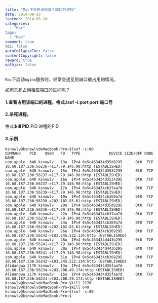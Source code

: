 ```yaml
---
title: "Mac下杀死占用某个端口的进程"
date: 2014-08-20
lastmod: 2014-08-20
categories:
  - "Mac"
tags:
  - "Mac"
comment: true
toc: false
autoCollapseToc: false
contentCopyright: false
reward: true
mathjax: false
---
```


`Mac`下启动`nginx`服务时，经常会遇见到端口被占用的情况。

如何杀死占用相应端口的进程呢？


#### 1.查看占用该端口的进程。格式:**lsof -i:port**   port:端口号

#### 2.杀死进程。
格式:**kill PID**   PID:进程的PID

#### 3.示例
    ksnowlv@ksnowlvdeMacBook-Pro~$lsof -i:80
    COMMAND    PID    USER   FD   TYPE             DEVICE SIZE/OFF NODE NAME
    com.apple  640 ksnowlv   13u  IPv4 0x5c463434d35d8295      0t0  TCP 10.68.187.236:56236->117.79.146.98:http (ESTABLISHED)
    com.apple  640 ksnowlv   15u  IPv4 0x5c463434d3534295      0t0  TCP 10.68.187.236:56237->117.79.146.98:http (ESTABLISHED)
    com.apple  640 ksnowlv   16u  IPv4 0x5c463434d3534295      0t0  TCP 10.68.187.236:56237->117.79.146.98:http (ESTABLISHED)
    com.apple  640 ksnowlv   17u  IPv4 0x5c463434cb37aa7d      0t0  TCP 10.68.187.236:56239->117.79.146.98:http (ESTABLISHED)
    com.apple  640 ksnowlv   19u  IPv4 0x5c463434cb369a7d      0t0  TCP 10.68.187.236:56238->202.102.85.61:http (ESTABLISHED)
    com.apple  640 ksnowlv   20u  IPv4 0x5c463434d35d8295      0t0  TCP 10.68.187.236:56236->117.79.146.98:http (ESTABLISHED)
    com.apple  640 ksnowlv   22u  IPv4 0x5c463434cb37aa7d      0t0  TCP 10.68.187.236:56239->117.79.146.98:http (ESTABLISHED)
    com.apple  640 ksnowlv   24u  IPv4 0x5c463434cb369a7d      0t0  TCP 10.68.187.236:56238->202.102.85.61:http (ESTABLISHED)
    com.apple  640 ksnowlv   26u  IPv4 0x5c463434cb369295      0t0  TCP 10.68.187.236:56242->103.245.222.134:http (ESTABLISHED)
    com.apple  640 ksnowlv   28u  IPv4 0x5c463434d443b295      0t0  TCP 10.68.187.236:56241->117.79.146.98:http (ESTABLISHED)
    com.apple  640 ksnowlv   30u  IPv4 0x5c463434d443b295      0t0  TCP 10.68.187.236:56241->117.79.146.98:http (ESTABLISHED)
    com.apple  640 ksnowlv   31u  IPv4 0x5c463434cb369295      0t0  TCP 10.68.187.236:56242->103.245.222.134:http (ESTABLISHED)
    AliWangwa 2170 ksnowlv   13u  IPv4 0x5c463434d35faa7d      0t0  TCP 10.68.187.236:56234->203.208.49.174:http (ESTABLISHED)
    AliWangwa 2170 ksnowlv   15u  IPv4 0x5c463434d35faa7d      0t0  TCP 10.68.187.236:56234->203.208.49.174:http (ESTABLISHED)
    ksnowlv@ksnowlvdeMacBook-Pro~$kill 2170
    ksnowlv@ksnowlvdeMacBook-Pro~$kill 640
    ksnowlv@ksnowlvdeMacBook-Pro~$lsof -i:80
    ksnowlv@ksnowlvdeMacBook-Pro~$